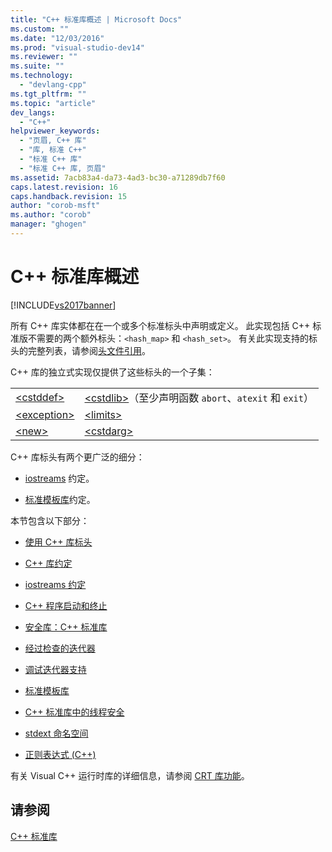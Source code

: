 ```yaml
---
title: "C++ 标准库概述 | Microsoft Docs"
ms.custom: ""
ms.date: "12/03/2016"
ms.prod: "visual-studio-dev14"
ms.reviewer: ""
ms.suite: ""
ms.technology: 
  - "devlang-cpp"
ms.tgt_pltfrm: ""
ms.topic: "article"
dev_langs: 
  - "C++"
helpviewer_keywords: 
  - "页眉, C++ 库"
  - "库, 标准 C++"
  - "标准 C++ 库"
  - "标准 C++ 库, 页眉"
ms.assetid: 7acb83a4-da73-4ad3-bc30-a71289db7f60
caps.latest.revision: 16
caps.handback.revision: 15
author: "corob-msft"
ms.author: "corob"
manager: "ghogen"
---
```

# C++ 标准库概述
[!INCLUDE[vs2017banner](../assembler/inline/includes/vs2017banner.md)]

所有 C\+\+ 库实体都在在一个或多个标准标头中声明或定义。  此实现包括 C\+\+ 标准版不需要的两个额外标头：`<hash_map>` 和 `<hash_set>`。  有关此实现支持的标头的完整列表，请参阅[头文件引用](../standard-library/cpp-standard-library-header-files.md)。  
  
 C\+\+ 库的独立式实现仅提供了这些标头的一个子集：  
  
|||  
|-|-|  
|[\<cstddef\>](../standard-library/cstddef.md)|[\<cstdlib\>](../standard-library/cstdlib.md)（至少声明函数 `abort`、`atexit` 和 `exit`）|  
|[\<exception\>](../standard-library/exception.md)|[\<limits\>](../standard-library/limits.md)|  
|[\<new\>](../standard-library/new.md)|[\<cstdarg\>](../standard-library/cstdarg.md)|  
  
 C\+\+ 库标头有两个更广泛的细分：  
  
-   [iostreams](../standard-library/iostreams-conventions.md) 约定。  
  
-   [标准模板库](../misc/standard-template-library.md)约定。  
  
 本节包含以下部分：  
  
-   [使用 C\+\+ 库标头](../standard-library/using-cpp-library-headers.md)  
  
-   [C\+\+ 库约定](../standard-library/cpp-library-conventions.md)  
  
-   [iostreams 约定](../standard-library/iostreams-conventions.md)  
  
-   [C\+\+ 程序启动和终止](../standard-library/cpp-program-startup-and-termination.md)  
  
-   [安全库：C\+\+ 标准库](../standard-library/safe-libraries-cpp-standard-library.md)  
  
-   [经过检查的迭代器](../standard-library/checked-iterators.md)  
  
-   [调试迭代器支持](../standard-library/debug-iterator-support.md)  
  
-   [标准模板库](../misc/standard-template-library.md)  
  
-   [C\+\+ 标准库中的线程安全](../standard-library/thread-safety-in-the-cpp-standard-library.md)  
  
-   [stdext 命名空间](../standard-library/stdext-namespace.md)  
  
-   [正则表达式 \(C\+\+\)](../standard-library/regular-expressions-cpp.md)  
  
 有关 Visual C\+\+ 运行时库的详细信息，请参阅 [CRT 库功能](../c-runtime-library/crt-library-features.md)。  
  
## 请参阅  
 [C\+\+ 标准库](../standard-library/cpp-standard-library-reference.md)